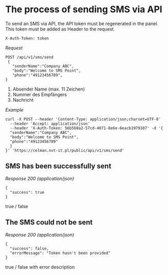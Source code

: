 # The process of sending SMS via API
To send an SMS via API, the API token must be regenerated in the panel. This token must be added as Header to the request.

`X-Auth-Token: token`

*Request*

```
POST /api/v1/sms/send
 {
   "senderName":"Company ABC",
   "body":"Welcome to SMS Point",
   "phone":"49123456789",
}
```

1. Absender Name (max. 11 Zeichen)
1. Nummer des Empfängers
1. Nachricht

*Example*

```
curl -X POST --header 'Content-Type: application/json;charset=UTF-8'
  --header 'Accept: application/json'
  --header 'X-Auth-Token: 56b560a2-57cd-4071-8e6e-6eacb1979107' -d '{
  "senderName":"Company ABC",
  "body":"Welcome to SMS Point",
  "phone":"49123456789"
  }
}' 'https://celman.nvt-it.pl/public/api/v1/sms/send'
```

## SMS has been successfully sent
*Response 200 (application/json)*

```
{
  "success": true
}
```
true / false

## The SMS could not be sent
*Response 200 (application/json)*

```
{
  "success": false,
  "errorMessage": "Token hasn't been provided"
}
```
true / false with error description
